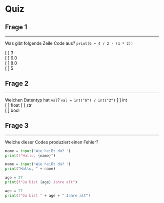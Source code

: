 # Quiz

## Frage 1
___
Was gibt folgende Zeile Code aus?
`print(6 + 4 / 2 - (1 * 2))`

[ ] 3  
[ ] 6.0  
[ ] 8.0  
[ ] 5  

## Frage 2
___
Welchen Datentyp hat `val`?
`val = int("6") / int("2")`
[ ] int  
[ ] float 
[ ] str  
[ ] bool

## Frage 3
___
Welche dieser Codes produziert einen Fehler?
```python
name = input('Wie heißt du? ')
print(f"Hallo, {name}")
```

```python
name = input('Wie heißt du? ')
print("Hallo, " + name)
```

```python
age = 27
print(f"Du bist {age} Jahre alt")
```

```python
age = 27
print(f"Du bist " + age + " Jahre alt")
```